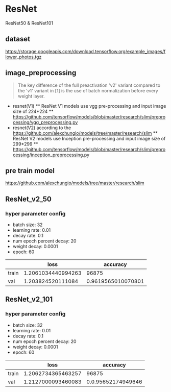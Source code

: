 # ResNet
ResNet50 & ResNet101

## dataset

https://storage.googleapis.com/download.tensorflow.org/example_images/flower_photos.tgz

## image_preprocessing
> The key difference of the full preactivation 'v2' variant compared to the 'v1' variant in [1] is the use of batch normalization before every weight layer.
* resnet(V1)
** ResNet V1 models use vgg pre-processing and input image size of 224*224 **
<https://github.com/tensorflow/models/blob/master/research/slim/preprocessing/vgg_preprocessing.py>
* resnet(V2)
according to the <https://github.com/alexchungio/models/tree/master/research/slim>
** ResNet V2 models use Inception pre-processing and input image size of 299*299 **
<https://github.com/tensorflow/models/blob/master/research/slim/preprocessing/inception_preprocessing.py>
## pre train model

https://github.com/alexchungio/models/tree/master/research/slim

## ResNet_v2_50 
### hyper parameter config

* batch size: 32
* learning rate: 0.01
* decay rate: 0.1
* num epoch percent decay: 20
* weight decay: 0.0001
* epoch: 60

| |loss| accuracy
---|---|---
train| 1.2061034440994263|96875
val| 1.203824520111084|0.9619565010070801


## ResNet_v2_101 
### hyper parameter config

* batch size: 32
* learning rate: 0.01
* decay rate: 0.1
* num epoch percent decay: 20
* weight decay: 0.0001
* epoch: 60

| |loss| accuracy
---|---|---
train| 1.2062734365463257|96875
val|  1.2127000093460083|0.0.95652174949646

